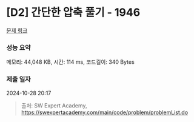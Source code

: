 # [D2] 간단한 압축 풀기 - 1946 

[문제 링크](https://swexpertacademy.com/main/code/problem/problemDetail.do?contestProbId=AV5PmkDKAOMDFAUq) 

### 성능 요약

메모리: 44,048 KB, 시간: 114 ms, 코드길이: 340 Bytes

### 제출 일자

2024-10-28 20:17



> 출처: SW Expert Academy, https://swexpertacademy.com/main/code/problem/problemList.do
